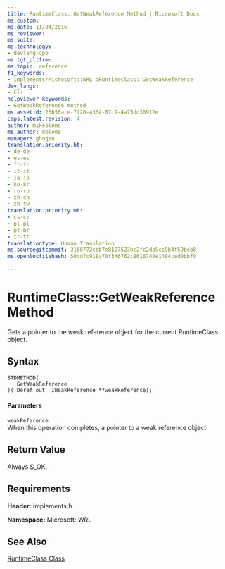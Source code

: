 ```yaml
---
title: RuntimeClass::GetWeakReference Method | Microsoft Docs
ms.custom: 
ms.date: 11/04/2016
ms.reviewer: 
ms.suite: 
ms.technology:
- devlang-cpp
ms.tgt_pltfrm: 
ms.topic: reference
f1_keywords:
- implements/Microsoft::WRL::RuntimeClass::GetWeakReference
dev_langs:
- C++
helpviewer_keywords:
- GetWeakReference method
ms.assetid: 26656ace-7f20-4364-87c9-4a75dd30912e
caps.latest.revision: 4
author: mikeblome
ms.author: mblome
manager: ghogen
translation.priority.ht:
- de-de
- es-es
- fr-fr
- it-it
- ja-jp
- ko-kr
- ru-ru
- zh-cn
- zh-tw
translation.priority.mt:
- cs-cz
- pl-pl
- pt-br
- tr-tr
translationtype: Human Translation
ms.sourcegitcommit: 3168772cbb7e8127523bc2fc2da5cc9b4f59beb8
ms.openlocfilehash: 50ddfc918a70f346762c8616740e1404ced0bbf0

---
```

# RuntimeClass::GetWeakReference Method
Gets a pointer to the weak reference object for the current RuntimeClass object.  
  
## Syntax  
  
```  
STDMETHOD(  
   GetWeakReference  
)(_Deref_out_ IWeakReference **weakReference);  
```  
  
#### Parameters  
 `weakReference`  
 When this operation completes, a pointer to a weak reference object.  
  
## Return Value  
 Always S_OK.  
  
## Requirements  
 **Header:** implements.h  
  
 **Namespace:** Microsoft::WRL  
  
## See Also  
 [RuntimeClass Class](../windows/runtimeclass-class.md)


<!--HONumber=Jan17_HO2-->


